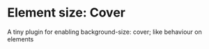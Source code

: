 # Element size: Cover
A tiny plugin for enabling background-size: cover; like behaviour on elements
